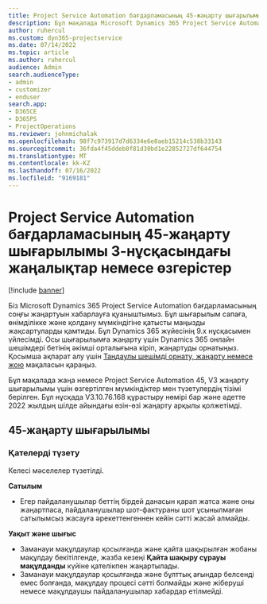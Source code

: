 ```yaml
---
title: Project Service Automation бағдарламасының 45-жаңарту шығарылымы 3-нұсқасындағы жаңалықтар немесе өзгерістер
description: Бұл мақалада Microsoft Dynamics 365 Project Service Automation 45, V3 жаңарту шығарылымындағы қолжетімді мүмкіндіктер мен түзетулердің тізімі берілген.
author: ruhercul
ms.custom: dyn365-projectservice
ms.date: 07/14/2022
ms.topic: article
ms.author: ruhercul
audience: Admin
search.audienceType:
- admin
- customizer
- enduser
search.app:
- D365CE
- D365PS
- ProjectOperations
ms.reviewer: johnmichalak
ms.openlocfilehash: 98f7c973917d7d6334e6e0aeb15214c538b33143
ms.sourcegitcommit: 36fda4f45ddeb0f81d30bd1e22852727df644754
ms.translationtype: MT
ms.contentlocale: kk-KZ
ms.lasthandoff: 07/16/2022
ms.locfileid: "9169181"
---
```

# <a name="whats-new-or-changed-in-project-service-automation-update-release-45-v3"></a>Project Service Automation бағдарламасының 45-жаңарту шығарылымы 3-нұсқасындағы жаңалықтар немесе өзгерістер

[!include [banner](../includes/psa-now-project-operations.md)]

Біз Microsoft Dynamics 365 Project Service Automation бағдарламасының соңғы жаңартуын хабарлауға қуаныштымыз. Бұл шығарылым сапаға, өнімділікке және қолдану мүмкіндігіне қатысты маңызды жақсартуларды қамтиды. Бұл Dynamics 365 жүйесінің 9.x нұсқасымен үйлесімді. Осы шығарылымға жаңарту үшін Dynamics 365 онлайн шешімдері бетінің әкімші орталығына кіріп, жаңартуды орнатыңыз. Қосымша ақпарат алу үшін [Таңдаулы шешімді орнату, жаңарту немесе жою](/power-platform/admin/install-remove-preferred-solution) мақаласын қараңыз.

Бұл мақалада жаңа немесе Project Service Automation 45, V3 жаңарту шығарылымы үшін өзгертілген мүмкіндіктер мен түзетулердің тізімі берілген. Бұл нұсқада V3.10.76.168 құрастыру нөмірі бар және әдетте 2022 жылдың шілде айындағы өзін-өзі жаңарту арқылы қолжетімді.

## <a name="update-release-45"></a>45-жаңарту шығарылымы

### <a name="bug-fixes"></a>Қателерді түзету

Келесі мәселелер түзетілді.

**Сатылым**

- Егер пайдаланушылар беттің бірдей данасын қарап жатса және оны жаңартпаса, пайдаланушылар шот-фактураны шот ұсынылмаған сатылымсыз жасауға әрекеттенгеннен кейін сәтті жасай алмайды.

**Уақыт және шығыс**

- Заманауи мақұлдаулар қосылғанда және қайта шақырылған жобаны мақұлдау бекітілгенде, жазба кезеңі **Қайта шақыру сұрауы мақұлданды** күйіне қателікпен жаңартылады.
- Заманауи мақұлдаулар қосылғанда және бұлттық ағындар белсенді емес болғанда, мақұлдау процесі сәтті болмайды және жіберуші немесе мақұлдаушы пайдаланушылар хабардар етілмейді.
